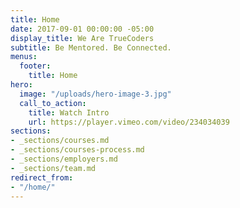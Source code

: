 ```yaml
---
title: Home
date: 2017-09-01 00:00:00 -05:00
display_title: We Are TrueCoders
subtitle: Be Mentored. Be Connected.
menus:
  footer:
    title: Home
hero:
  image: "/uploads/hero-image-3.jpg"
  call_to_action:
    title: Watch Intro
    url: https://player.vimeo.com/video/234034039
sections:
- _sections/courses.md
- _sections/courses-process.md
- _sections/employers.md
- _sections/team.md
redirect_from:
- "/home/"
---
```


